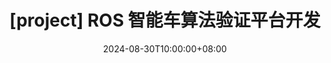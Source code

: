 ---
title:      "[project] ROS 智能车算法验证平台开发"
date:       "2024-08-30T10:00:00+08:00"
lastmod:    "2024-08-30T10:00:00+08:00"
draft:      false
url:        /blog/ackerman-chassis.html
layout:     "post"
tags:       ["project","rt-thread","stm32"]
---